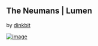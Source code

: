 ## The Neumans | Lumen 

by [dinkbit](<http://dinkbit.com>)

[![image](http://dinkbit.com/images/firmadinkbit.png)](<http://dinkbit.com>)
